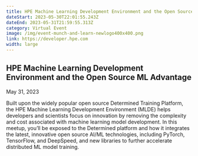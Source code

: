 ```yaml
---
title: HPE Machine Learning Development Environment and the Open Source ML Advantage
dateStart: 2023-05-30T22:01:55.243Z
dateEnd: 2023-05-31T21:59:55.313Z
category: Virtual Event
image: /img/event-munch-and-learn-newlogo400x400.png
link: https://developer.hpe.com
width: large
---
```

## HPE Machine Learning Development Environment and the Open Source ML Advantage

May 31, 2023

Built upon the widely popular open source Determined Training Platform, the HPE Machine Learning Development Environment (MLDE) helps developers and scientists focus on innovation by removing the complexity and cost associated with machine learning model development. In this meetup, you’ll be exposed to the Determined platform and how it integrates the latest, innovative open source AI/ML technologies, including PyTorch, TensorFlow, and DeepSpeed, and new libraries to further accelerate distributed ML model training.